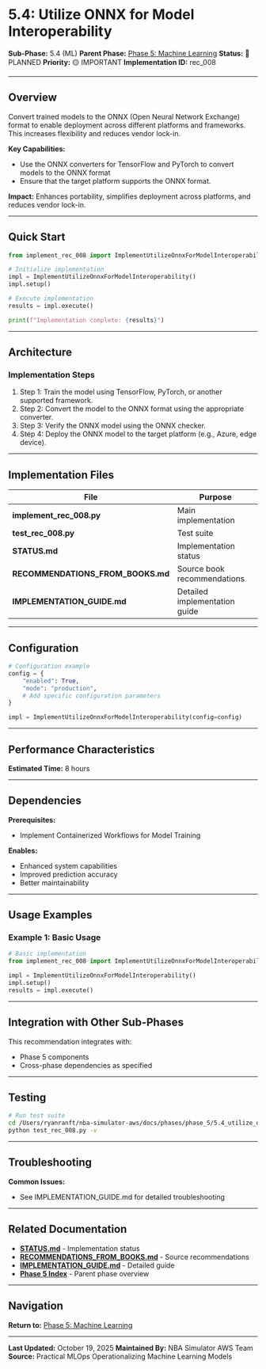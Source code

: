 # 5.4: Utilize ONNX for Model Interoperability

**Sub-Phase:** 5.4 (ML)
**Parent Phase:** [Phase 5: Machine Learning](../PHASE_5_INDEX.md)
**Status:** 🔵 PLANNED
**Priority:** 🟡 IMPORTANT
**Implementation ID:** rec_008

---

## Overview

Convert trained models to the ONNX (Open Neural Network Exchange) format to enable deployment across different platforms and frameworks. This increases flexibility and reduces vendor lock-in.

**Key Capabilities:**
- Use the ONNX converters for TensorFlow and PyTorch to convert models to the ONNX format
- Ensure that the target platform supports the ONNX format.

**Impact:**
Enhances portability, simplifies deployment across platforms, and reduces vendor lock-in.

---

## Quick Start

```python
from implement_rec_008 import ImplementUtilizeOnnxForModelInteroperability

# Initialize implementation
impl = ImplementUtilizeOnnxForModelInteroperability()
impl.setup()

# Execute implementation
results = impl.execute()

print(f"Implementation complete: {results}")
```

---

## Architecture

### Implementation Steps

1. Step 1: Train the model using TensorFlow, PyTorch, or another supported framework.
2. Step 2: Convert the model to the ONNX format using the appropriate converter.
3. Step 3: Verify the ONNX model using the ONNX checker.
4. Step 4: Deploy the ONNX model to the target platform (e.g., Azure, edge device).

---

## Implementation Files

| File | Purpose |
|------|---------|
| **implement_rec_008.py** | Main implementation |
| **test_rec_008.py** | Test suite |
| **STATUS.md** | Implementation status |
| **RECOMMENDATIONS_FROM_BOOKS.md** | Source book recommendations |
| **IMPLEMENTATION_GUIDE.md** | Detailed implementation guide |

---

## Configuration

```python
# Configuration example
config = {
    "enabled": True,
    "mode": "production",
    # Add specific configuration parameters
}

impl = ImplementUtilizeOnnxForModelInteroperability(config=config)
```

---

## Performance Characteristics

**Estimated Time:** 8 hours

---

## Dependencies

**Prerequisites:**
- Implement Containerized Workflows for Model Training

**Enables:**
- Enhanced system capabilities
- Improved prediction accuracy
- Better maintainability

---

## Usage Examples

### Example 1: Basic Usage

```python
# Basic implementation
from implement_rec_008 import ImplementUtilizeOnnxForModelInteroperability

impl = ImplementUtilizeOnnxForModelInteroperability()
impl.setup()
results = impl.execute()
```

---

## Integration with Other Sub-Phases

This recommendation integrates with:
- Phase 5 components
- Cross-phase dependencies as specified

---

## Testing

```bash
# Run test suite
cd /Users/ryanranft/nba-simulator-aws/docs/phases/phase_5/5.4_utilize_onnx_for_model_interoperability
python test_rec_008.py -v
```

---

## Troubleshooting

**Common Issues:**
- See IMPLEMENTATION_GUIDE.md for detailed troubleshooting

---

## Related Documentation

- **[STATUS.md](STATUS.md)** - Implementation status
- **[RECOMMENDATIONS_FROM_BOOKS.md](RECOMMENDATIONS_FROM_BOOKS.md)** - Source recommendations
- **[IMPLEMENTATION_GUIDE.md](IMPLEMENTATION_GUIDE.md)** - Detailed guide
- **[Phase 5 Index](../PHASE_5_INDEX.md)** - Parent phase overview

---

## Navigation

**Return to:** [Phase 5: Machine Learning](../PHASE_5_INDEX.md)

---

**Last Updated:** October 19, 2025
**Maintained By:** NBA Simulator AWS Team
**Source:** Practical MLOps  Operationalizing Machine Learning Models
